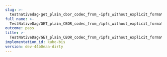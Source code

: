 ```yaml
---
slug: >-
  testnativedag-get_plain_cbor_codec_from_-ipfs_without_explicit_format_returns_the_same_payload_as_the_raw_block-body
full_name: >-
  TestNativeDag/GET_plain_CBOR_codec_from_/ipfs_without_explicit_format_returns_the_same_payload_as_the_raw_block/Body
outcome: pass
title: >-
  TestNativeDag/GET_plain_CBOR_codec_from_/ipfs_without_explicit_format_returns_the_same_payload_as_the_raw_block/Body
implementation_id: kubo-bis
version: dev-44b0eaa-dirty
---
```


